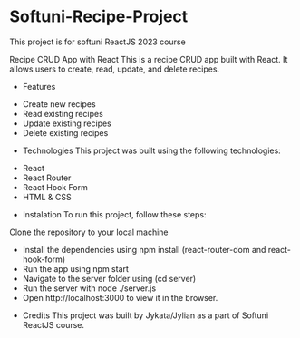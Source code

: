 # Softuni-Recipe-Project
This project is for softuni ReactJS 2023 course

Recipe CRUD App with React
This is a recipe CRUD app built with React. It allows users to create, read, update, and delete recipes.

* Features
- Create new recipes
- Read existing recipes
- Update existing recipes
- Delete existing recipes

* Technologies
This project was built using the following technologies:

- React
- React Router
- React Hook Form
- HTML & CSS

* Instalation
To run this project, follow these steps:

Clone the repository to your local machine
- Install the dependencies using npm install (react-router-dom and react-hook-form)
- Run the app using npm start
- Navigate to the server folder using (cd server)
- Run the server with node ./server.js
- Open http://localhost:3000 to view it in the browser.

* Credits
This project was built by Jykata/Jylian as a part of Softuni ReactJS course.
